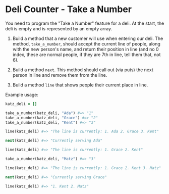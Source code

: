 # Deli Counter - Take a Number

You need to program the "Take a Number" feature for a deli. At the start, the deli is empty and is represented by an empty array.

1. Build a method that a new customer will use when entering our deli. The method, `take_a_number`, should accept the current line of people, along with the new person's name, and return their position in line (and no 0 index, these are normal people, if they are 7th in line, tell them that, not 6).

2. Build a method `next`. This method should call out (via puts) the next person in line and remove them from the line.

3. Build a method `line` that shows people their current place in line.

Example usage:

```ruby
katz_deli = []

take_a_number(katz_deli, "Ada") #=> "1"
take_a_number(katz_deli, "Grace") #=> "2"
take_a_number(katz_deli, "Kent") #=> "3"

line(katz_deli) #=> "The line is currently: 1. Ada 2. Grace 3. Kent"

next(katz_deli) #=> "Currently serving Ada"

line(katz_deli) #=> "The line is currently: 1. Grace 2. Kent"

take_a_number(katz_deli, "Matz") #=> "3"

line(katz_deli) #=> "The line is currently: 1. Grace 2. Kent 3. Matz"

next(katz_deli) #=> "Currently serving Grace"

line(katz_deli) #=> "1. Kent 2. Matz"
```